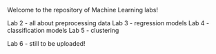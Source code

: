 Welcome to the repository of Machine Learning labs!

Lab 2 - all about preprocessing data
Lab 3 - regression models
Lab 4 - classification models
Lab 5 - clustering

Lab 6 - still to be uploaded!
